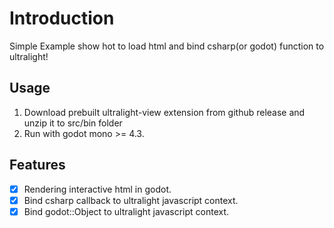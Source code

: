 # Introduction
Simple Example show hot to load html and bind csharp(or godot) function to ultralight!

## Usage
1. Download prebuilt ultralight-view extension from github release and unzip it to src/bin folder
2. Run with godot mono >= 4.3.

## Features
- [x] Rendering interactive html in godot.
- [x] Bind csharp callback to ultralight javascript context.
- [x] Bind godot::Object to ultralight javascript context.
